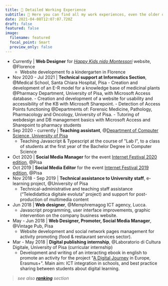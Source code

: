 ```yaml
---
title: 💼 Detailed Working Experience
subtitle: 💼 Here you can find all my work experiences, even the older ones not shown in the home page.
date: 2021-04-08T12:07:07.720Z
draft: false
featured: false
image:
  filename: featured
  focal_point: Smart
  preview_only: false
---
```

- Currently | **Web Designer** for *[Happy Kids nido Montessori]()* website, @Florence
    - Website development fo a kindergarten in Florence
- Nov 2020 - Jul 2021 | **Technical support at Informatics Section**, @Medical School, Santa Chiara Hospital, Pisa
        - Creation and development of an E-R model for a knowledge base of medicinal plants @Pharmacy Department, University of Pisa, with Microsoft Access database. 
        - Creation and development of a website for usability and accessibility of the KB with Microsoft Sharepoint.
        - Detection of Access Points functioning @Departments of: Forensic Medicine, Pathology, Pharmacology and Oncology, University of Pisa.
        - Tutoring of webdesign and DB management basics with Microsoft Access and Sharepoint to pharmacy students
- Sep 2020 - currently | **Teaching assistant**, @[Department of Computer Science, University of Pisa](https://di.unipi.it/en/)
    - Teaching Javascript & Typescript at the course of "Lab I", to a class of students at the first year of the Bachelor Degree in Computer Science
- Oct 2020 | **Social Media Manager** for the event [Internet Festival 2020 edition](https://www.internetfestival.it/), @Pisa
- Oct 2019 | **Social Media Editor** for the event [Internet Festival 2019 edition](https://2019.internetfestival.it/-/news-smt), @Pisa
- Nov 2018 - Sep 2019 | **Technical assistance to University staff**, e-learning project, @University of Pisa
    - Technical-administrative and teaching staff assistance (“Teledidattica digitale evoluta” project) and support for post-production of multimedia content
- Jun 2018 | **Web designer**, @Memphremagog ICT agency, Lucca.
    - Javascript programming, user interface improvements, graphic intervention on the company business website.
- May - Jun 2018 | **Web Designer, Promoter, Social Media Manager**, @Vintage Pub, Pisa
    - Website development and social network pages management for activity promoting (food & restaurant services sector).
- Mar - May 2018 | **Digital publishing internship**, @Laboratorio di Cultura Digitale, University of Pisa (curricular internship)
    - Development and writing of an interacting ebook in english to promote an activity for the project "[A Digital Journey](http://adigitaljourney.labcd.unipi.it/) in Europe, Erasmus+". Main aim: ICT integration in schools, and best practice sharing between students about digital learning.

>*see also **[ranking](/#rankings)** section*
